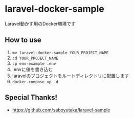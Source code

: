 # laravel-docker-sample

Laravel動かす用のDocker環境です

## How to use

1. `mv laravel-docker-sample YOUR_PROJECT_NAME`
2. `cd YOUR_PROJECT_NAME`
3. `cp env-example .env`
4. .envに値を書き込む
5. laravelのプロジェクトをルートディレクトリに配置します
6. `docker-compose up -d`

## Special Thanks!

- https://github.com/saboyutaka/laravel-sample
